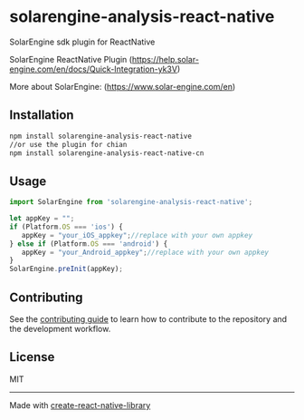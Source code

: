 # solarengine-analysis-react-native

SolarEngine sdk plugin for ReactNative

SolarEngine ReactNative Plugin (https://help.solar-engine.com/en/docs/Quick-Integration-yk3V)

More about SolarEngine: (https://www.solar-engine.com/en)

## Installation

```sh
npm install solarengine-analysis-react-native
//or use the plugin for chian
npm install solarengine-analysis-react-native-cn

```

## Usage


```js
import SolarEngine from 'solarengine-analysis-react-native';

let appKey = ""; 
if (Platform.OS === 'ios') {
   appKey = "your_iOS_appkey";//replace with your own appkey
} else if (Platform.OS === 'android') {
   appKey = "your_Android_appkey";//replace with your own appkey
}    
SolarEngine.preInit(appKey);

```


## Contributing

See the [contributing guide](CONTRIBUTING.md) to learn how to contribute to the repository and the development workflow.

## License

MIT

---

Made with [create-react-native-library](https://github.com/callstack/react-native-builder-bob)
